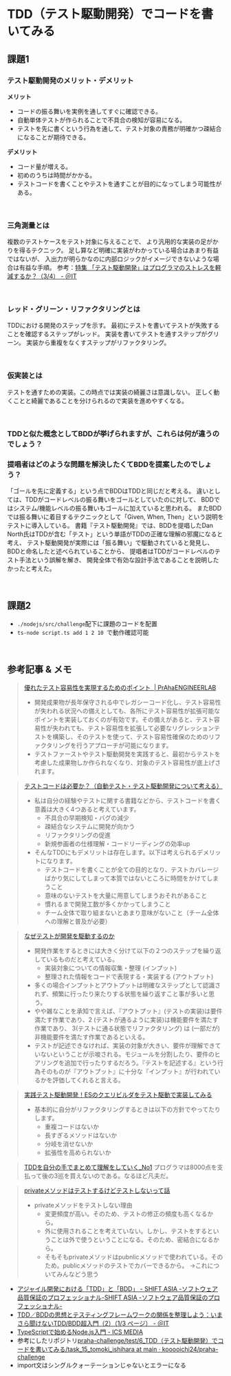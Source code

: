# TDD（テスト駆動開発）でコードを書いてみる

## 課題1 

### テスト駆動開発のメリット・デメリット
**メリット**
- コードの振る舞いを実例を通してすぐに確認できる。
- 自動単体テストが作られることで不具合の検知が容易になる。
- テストを先に書くという行為を通して、テスト対象の責務が明確かつ疎結合になることが期待できる。

**デメリット**
- コード量が増える。
- 初めのうちは時間がかかる。
- テストコードを書くことやテストを通すことが目的になってしまう可能性がある。

<br>

### 三角測量とは
複数のテストケースをテスト対象に与えることで、
より汎用的な実装の足がかりを得るテクニック。
足し算など明確に実装がわかっている場合はあまり有益ではないが、
入出力が明らかなのに内部ロジックがイメージできないような場合は有益な手順。
参考：[特集 「テスト駆動開発」はプログラマのストレスを軽減するか？（3/4） - ＠IT](https://atmarkit.itmedia.co.jp/fdotnet/special/tdd/tdd_03.html)

<br>

### レッド・グリーン・リファクタリングとは
TDDにおける開発のステップを示す。
最初にテストを書いてテストが失敗することを確認するステップがレッド。
実装を書いてテストを通すステップがグリーン。
実装から重複をなくすステップがリファクタリング。

<br>

### 仮実装とは
テストを通すための実装。この時点では実装の綺麗さは意識しない。
正しく動くことと綺麗であることを分けられるので実装を進めやすくなる。

<br>

### TDDと似た概念としてBDDが挙げられますが、これらは何が違うのでしょう？
### 提唱者はどのような問題を解決したくてBDDを提案したのでしょう？
「ゴールを先に定義する」という点でBDDはTDDと同じだと考える。
違いとしては、TDDがコードレベルの振る舞いをゴールとしていたのに対して、
BDDではシステム/機能レベルの振る舞いもゴールに加えていると思われる。
またBDDでは振る舞いに着目するテクニックとして「Given, When, Then」という説明をテストに導入している。
書籍『テスト駆動開発』では、BDDを提唱したDan North氏はTDDが含む「テスト」という単語がTDDの正確な理解の邪魔になると考え、
テスト駆動開発が実際には「振る舞い」で駆動されていると発見し、BDDと命名したと述べられていることから、
提唱者はTDDがコードレベルのテスト手法という誤解を解き、
開発全体で有効な設計手法であることを説明したかったと考えた。


<br>

## 課題2
- `./nodejs/src/challenge`配下に課題のコードを配置
- `ts-node script.ts add 1 2 10 `で動作確認可能

<br>

## 参考記事 & メモ
> [優れたテスト容易性を実現するためのポイント  | PrAhaENGINEERLAB](https://www.praha-inc.com/lab/posts/testability)
> - 開発成果物が長年保守される中でレガシーコード化し、テスト容易性が失われる状況への備えとしても、各所にテスト容易性が拡張可能なポイントを実装しておくのが有効です。その備えがあると、テスト容易性が失われても、テスト容易性を拡張して必要なリグレッションテストを構築し、そのテストを使って、テスト容易性確保のためのリファクタリングを行うアプローチが可能になります。
> - テストファーストやテスト駆動開発を実践すると、最初からテストを考慮した成果物しか作られなくなり、対象のテスト容易性が底上げされます。

> [テストコードは必要か？（自動テスト・テスト駆動開発<TDD>について考える）](https://zenn.dev/yuulab/articles/45dc33feaada62)
> - 私は自分の経験やテストに関する書籍などから、テストコードを書く意義は大きく4つあると考えています。
>   - 不具合の早期検知・バグの減少
>   - 疎結合なシステムに開発が向かう
>   - リファクタリングの促進
>   - 新規参画者の仕様理解・コードリーディングの効率up
> - そんなTDDにもデメリットは存在します。以下は考えられるデメリットになります。
>   - テストコードを書くことが全ての目的となり、テストカバレージばかり気にしてしまって本質ではないところに時間をかけてしまうこと
>   - 意味のないテストを大量に用意してしまうおそれがあること
>   - 慣れるまで開発工数が多くかかってしまうこと
>   - チーム全体で取り組まないとあまり意味がないこと（チーム全体への理解と普及が必要）

> [なぜテストが開発を駆動するのか](https://zenn.dev/sterashima78/articles/2e5df396a549fb)
> - 開発作業をするときには大きく分けて以下の２つのステップを繰り返しているものだと考えている。
>   - 実装対象についての情報収集・整理 (インプット)
>   - 整理された情報をコードで表現する・実装する (アウトプット)
> - 多くの場合インプットとアウトプットは明確なステップとして認識されず、頻繁に行ったり来たりする状態を繰り返すこと事が多いと思う。
> - やや雑なことを承知で言えば、『アウトプット』(テストの実装)は要件満たす作業であり、2 (テストが通るように実装)は機能要件を満たす作業であり、 3(テストに通る状態でリファクタリング) は (一部だが) 非機能要件を満たす作業であるといえる。
> - テストが記述できなければ、実装の対象が大きい、要件が理解できていないということが示唆される。モジュールを分割したり、要件のヒアリングを追加で行ったりするだろう。『テストを記述する』という行為そのものが『アウトプット』に十分な『インプット』が行われているかを評価してくれると言える。

> [実践テスト駆動開発！ESのクエリビルダをテスト駆動で実装してみる](https://zenn.dev/niisan/articles/6e669b919519e0)
> - 基本的に自分がリファクタリングするときは以下の方針でやってたりします。
>   - 重複コードはないか
>   - 長すぎるメソッドはないか
>   - 分岐を消せないか
>   - 拡張性を高められないか

> [TDDを自分の手でまとめて理解をしていく_No1](https://zenn.dev/speedingrenchon/articles/78401f036e8edd)
> プログラマは8000点を支払って後の3巡を買えないのである。なるほど凡夫だ。

> [privateメソッドはテストするけどテストしないって話](https://zenn.dev/shimarisu/articles/80ae5f2502323c)
> - privateメソッドをテストしない理由
>   - 変更頻度が高い。そのため、テストの修正の頻度も高くなるから。
>   - 外に使用されることを考えていない。しかし、テストをするということは外で使うということになる。そのため、密結合になるから。
>   - そもそもprivateメソッドはpubnlicメソッドで使われている。そのため。publicメソッドのテストでカバーできるから。
→これについてみんなどう思う

- [アジャイル開発における「TDD」と「BDD」 - SHIFT ASIA -ソフトウェア品質保証のプロフェッショナル-SHIFT ASIA -ソフトウェア品質保証のプロフェッショナル-](https://shiftasia.com/ja/column/%E3%82%A2%E3%82%B8%E3%83%A3%E3%82%A4%E3%83%AB%E9%96%8B%E7%99%BA%E3%81%AB%E3%81%8A%E3%81%91%E3%82%8Btdd%E3%81%A8bdd/)
- [TDD／BDDの思想とテスティングフレームワークの関係を整理しよう：いまさら聞けないTDD/BDD超入門（2）（1/3 ページ） - ＠IT](https://atmarkit.itmedia.co.jp/ait/articles/1403/25/news033.html)
- [TypeScriptで始めるNode.js入門 - ICS MEDIA](https://ics.media/entry/4682/)
- 参考にしたリポジトリ[praha-challenge/test/6_TDD（テスト駆動開発）でコードを書いてみる/task_15_tomoki_ishihara at main · kooooichi24/praha-challenge](https://github.com/kooooichi24/praha-challenge/tree/main/test/6_TDD%EF%BC%88%E3%83%86%E3%82%B9%E3%83%88%E9%A7%86%E5%8B%95%E9%96%8B%E7%99%BA%EF%BC%89%E3%81%A7%E3%82%B3%E3%83%BC%E3%83%89%E3%82%92%E6%9B%B8%E3%81%84%E3%81%A6%E3%81%BF%E3%82%8B/task_15_tomoki_ishihara)
- import文はシングルクォーテーションじゃないとエラーになる